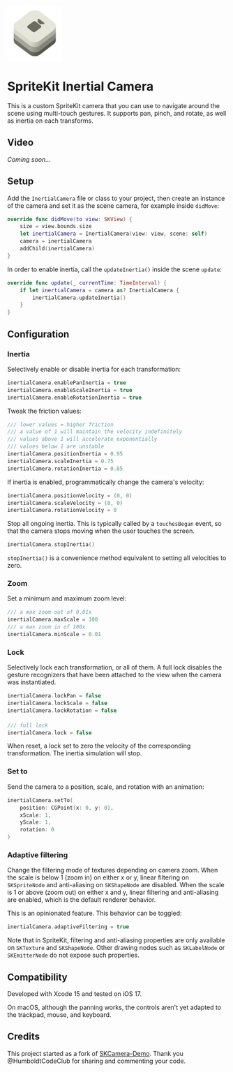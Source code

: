 <img src="Images/SpriteKit-Inertial-Camera-Icon-Alpha.png" alt="SpriteKit-Inertial-Camera-Icon" style="width:25%;" />

#  SpriteKit Inertial Camera

This is a custom SpriteKit camera that you can use to navigate around the scene using multi-touch gestures. It supports pan, pinch, and rotate, as well as inertia on each transforms.

## Video

*Coming soon...*

## Setup

Add the `InertialCamera` file or class to your project, then create an instance of the camera and set it as the scene camera, for example inside `didMove`:

```swift
override func didMove(to view: SKView) {
    size = view.bounds.size
    let inertialCamera = InertialCamera(view: view, scene: self)
    camera = inertialCamera
    addChild(inertialCamera)
}
```

In order to enable inertia, call the `updateInertia()` inside the scene `update`:

```swift
override func update(_ currentTime: TimeInterval) {
    if let inertialCamera = camera as? InertialCamera {
        inertialCamera.updateInertia()
    }
}
```

## Configuration

### Inertia

Selectively enable or disable inertia for each transformation:

```swift
inertialCamera.enablePanInertia = true
inertialCamera.enableScaleInertia = true
inertialCamera.enableRotationInertia = true
```

Tweak the friction values:

```swift
/// lower values = higher friction
/// a value of 1 will maintain the velocity indefinitely
/// values above 1 will accelerate exponentially
/// values below 1 are unstable
inertialCamera.positionInertia = 0.95
inertialCamera.scaleInertia = 0.75
inertialCamera.rotationInertia = 0.85
```

If inertia is enabled, programmatically change the camera's velocity:

```swift
inertialCamera.positionVelocity = (0, 0)
inertialCamera.scaleVelocity = (0, 0)
inertialCamera.rotationVelocity = 0
```

Stop all ongoing inertia. This is typically called by a `touchesBegan` event, so that the camera stops moving when the user touches the screen.

```swift
inertialCamera.stopInertia()
```

`stopInertia()` is a convenience method equivalent to setting all velocities to zero.

### Zoom

Set a minimum and maximum zoom level:

```swift
/// a max zoom out of 0.01x
inertialCamera.maxScale = 100
/// a max zoom in of 100x
inertialCamera.minScale = 0.01
```

### Lock

Selectively lock each transformation, or all of them. A full lock disables the gesture recognizers that have been attached to the view when the camera was instantiated.

```swift
inertialCamera.lockPan = false
inertialCamera.lockScale = false
inertialCamera.lockRotation = false

/// full lock
inertialCamera.lock = false
```

When reset, a lock set to zero the velocity of the corresponding transformation. The inertia simulation will stop.

### Set to

Send the camera to a position, scale, and rotation with an animation:

```swift
inertialCamera.setTo(
    position: CGPoint(x: 0, y: 0),
    xScale: 1,
    yScale: 1,
    rotation: 0
)
```

### Adaptive filtering

Change the filtering mode of textures depending on camera zoom. When the scale is below 1 (zoom in) on either x or y, linear filtering on `SKSpriteNode` and anti-aliasing on `SKShapeNode` are disabled. When the scale is 1 or above (zoom out) on either x and y, linear filtering and anti-aliasing are enabled, which is the default renderer behavior.

This is an opinionated feature. This behavior can be toggled:

```swift
inertialCamera.adaptiveFiltering = true
```

Note that in SpriteKit, filtering and anti-aliasing properties are only available on `SKTexture` and `SKShapeNode`. Other drawing nodes such as `SKLabelNode` or `SKEmitterNode` do not expose such properties.

## Compatibility

Developed with Xcode 15 and tested on iOS 17.

On macOS, although the panning works, the controls aren't yet adapted to the trackpad, mouse, and keyboard.

## Credits

This project started as a fork of [SKCamera-Demo](https://github.com/HumboldtCodeClub/SKCamera-Demo). Thank you @HumboldtCodeClub for sharing and commenting your code.


